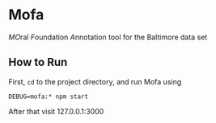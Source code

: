 # Mofa
*MO*ral *F*oundation *A*nnotation tool for the Baltimore data set

## How to Run
First, `cd` to the project directory, and run Mofa using

```
DEBUG=mofa:* npm start 
```

After that visit 127.0.0.1:3000
